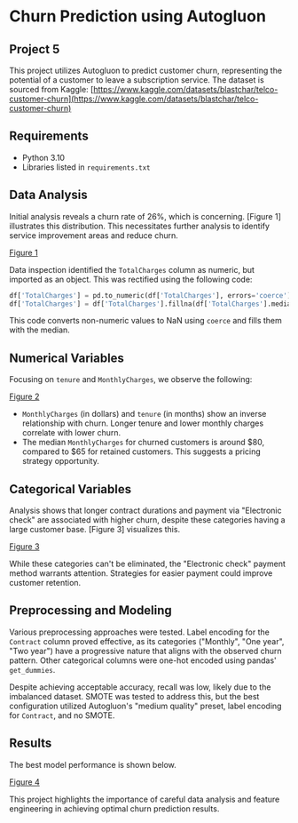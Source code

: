 # Churn Prediction using Autogluon
## Project 5


This project utilizes Autogluon to predict customer churn, representing the potential of a customer to leave a subscription service. The dataset is sourced from Kaggle: [https://www.kaggle.com/datasets/blastchar/telco-customer-churn](https://www.kaggle.com/datasets/blastchar/telco-customer-churn)

## Requirements

* Python 3.10
* Libraries listed in `requirements.txt`

## Data Analysis

Initial analysis reveals a churn rate of 26%, which is concerning. [Figure 1] illustrates this distribution. This necessitates further analysis to identify service improvement areas and reduce churn.

[Figure 1]('images/churn.png')

Data inspection identified the `TotalCharges` column as numeric, but imported as an object. This was rectified using the following code:

```python
df['TotalCharges'] = pd.to_numeric(df['TotalCharges'], errors='coerce')
df['TotalCharges'] = df['TotalCharges'].fillna(df['TotalCharges'].median(), inplace=True)
```

This code converts non-numeric values to NaN using `coerce` and fills them with the median.

## Numerical Variables

Focusing on `tenure` and `MonthlyCharges`, we observe the following:

[Figure 2]('images/num.png')

* `MonthlyCharges` (in dollars) and `tenure` (in months) show an inverse relationship with churn. Longer tenure and lower monthly charges correlate with lower churn.
* The median `MonthlyCharges` for churned customers is around $80, compared to $65 for retained customers. This suggests a pricing strategy opportunity.

## Categorical Variables

Analysis shows that longer contract durations and payment via "Electronic check" are associated with higher churn, despite these categories having a large customer base. [Figure 3] visualizes this.

[Figure 3]('images/cat.png')

While these categories can't be eliminated, the "Electronic check" payment method warrants attention. Strategies for easier payment could improve customer retention.

## Preprocessing and Modeling

Various preprocessing approaches were tested. Label encoding for the `Contract` column proved effective, as its categories ("Monthly", "One year", "Two year") have a progressive nature that aligns with the observed churn pattern. Other categorical columns were one-hot encoded using pandas' `get_dummies`.

Despite achieving acceptable accuracy, recall was low, likely due to the imbalanced dataset. SMOTE was tested to address this, but the best configuration utilized Autogluon's "medium quality" preset, label encoding for `Contract`, and no SMOTE.

## Results

The best model performance is shown below.

[Figure 4]('images/acc.png')

This project highlights the importance of careful data analysis and feature engineering in achieving optimal churn prediction results. 
